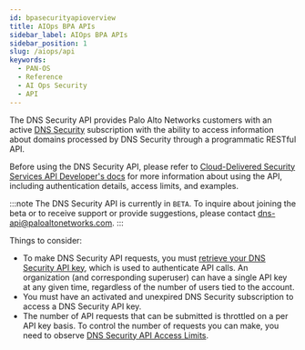 ```yaml
---
id: bpasecurityapioverview
title: AIOps BPA APIs
sidebar_label: AIOps BPA APIs
sidebar_position: 1
slug: /aiops/api
keywords:
  - PAN-OS
  - Reference
  - AI Ops Security
  - API
---
```


The DNS Security API provides Palo Alto Networks customers with an active [DNS Security](https://www.paloaltonetworks.com/network-security/dns-security) subscription with the ability to access information about domains processed by DNS Security through a programmatic RESTful API.

Before using the DNS Security API, please refer to [Cloud-Delivered Security Services API Developer's docs](/cdss/docs/) for more information about using the API, including authentication details, access limits, and examples.

:::note
The DNS Security API is currently in `BETA`. To inquire about joining the beta or to receive support or provide suggestions, please contact dns-api@paloaltonetworks.com.
:::

Things to consider:

- To make DNS Security API requests, you must [retrieve your DNS Security API key](/cdss/docs/authentication), which is used to authenticate API calls. An organization (and corresponding superuser) can have a single API key at any given time, regardless of the number of users tied to the account.
- You must have an activated and unexpired DNS Security subscription to access a DNS Security API key.
- The number of API requests that can be submitted is throttled on a per API key basis. To control the number of requests you can make, you need to observe [DNS Security API Access Limits](/dns-security/docs/access-limits).
